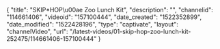 {
    "title": "SKIP*HOP\u00ae Zoo Lunch Kit",
    "description": "",
    "channelid": "114661406",
    "videoid": "157100444",
    "date_created": "1522352899",
    "date_modified": "1522428196",
    "type": "captivate",
    "layout": "channelVideo",
    "url": "\/latest-videos\/01-skip-hop-zoo-lunch-kit-252475\/114661406-157100444"
}